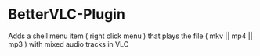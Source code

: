 # BetterVLC-Plugin
Adds a shell menu item ( right click menu ) that plays the file ( mkv || mp4 || mp3 ) with mixed audio tracks in VLC
